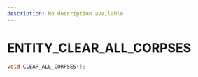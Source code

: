 ```yaml
---
description: No description available 
---
```


# ENTITY\_CLEAR_ALL_CORPSES

```cpp
void CLEAR_ALL_CORPSES();
```